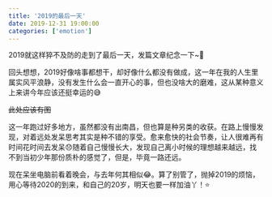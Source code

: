 ```yaml
---
title: '2019的最后一天'
date: 2019-12-31 19:00:00
categories: ['emotion']
---
```


2019就这样猝不及防的走到了最后一天，发篇文章纪念一下~🌙
<!--more-->
  
回头想想，2019好像啥事都想干，却好像什么都没有做成，这一年在我的人生里属实风平浪静，没有发生什么会一直开心的事，但也没啥大的磨难，这从某种意义上来讲今年应该还挺幸运的😅

~~此处应该有图~~

这一年跑过好多地方，虽然都没有出南昌，但也算是种另类的收获。在路上慢慢发现，对着远处发呆思考其实是种不错的享受。愈来愈快的社会节奏，让人很难再有时间花时间去发呆😞随着自己慢慢长大，发现自己离小时候的理想越来越远，找不到当初少年那份质朴的感觉了，但是，毕竟一路还远。

现在呆坐电脑前看着晚会，与去年何其相似😂。算了别管了，抛掉2019的烦恼，用心等待2020的到来，和自己的20岁，明天也要一样加油丫！⭐️
